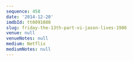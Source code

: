 ```yaml
---
sequence: 458
date: '2014-12-20'
imdbId: tt0091080
slug: friday-the-13th-part-vi-jason-lives-1986
venue: null
venueNotes: null
medium: Netflix
mediumNotes: null
---
```


